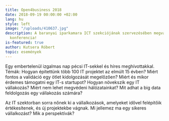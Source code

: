 ```yaml
---
title: Open4business 2018
date: 2018-09-19 00:00:00 +02:00
lang: hu
style: left
image: "/uploads/410637.jpg"
description: A baranyai iparkamara ICT szekciójának szervezésében megvalósult szakmai
  konferencia!
is-featured: true
author: Kutsera Róbert
topic: események
---
```


Egy embertelenül izgalmas nap pécsi IT-sekkel és híres meghívottakkal.
Témák:
Hogyan építettünk több 100 IT projektet az elmúlt 15 évben?
Miért fontos a validáció egy ötlet kidolgozását megelőzően?
Miért és mikor érdemes támogatni egy IT-s startupot?
Hogyan növekszik egy IT vállakozás?
Miért nem lehet megvédeni hálózatainkat?
Mit adhat a big data feldolgozás egy vállakozás számára?

Az IT szektorban sorra nőnek ki a vállalkozások, amelyeket idővel felépítőik értékesítenek, és új projektekbe vágnak. Mi jellemez ma egy sikeres vállalkozást? Mik a perspektívák?
